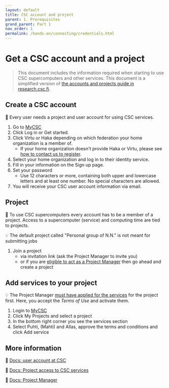 ```yaml
---
layout: default
title: CSC account and project
parent: 1. Prerequisites
grand_parent: Part 1
nav_order: 1
permalink: /hands-on/connecting/credentials.html
---
```


# Get a CSC account and a project

> This document includes the information required when starting to use CSC supercomputers and other services.
> This document is a simplified version of [the accounts and projects guide in research.csc.fi](https://research.csc.fi/accounts-and-projects).

## Create a CSC account

💬 Every user needs a project and user account for using CSC services.

1. Go to [MyCSC](https://my.csc.fi)
2. Click Log in or Get started.
3. Click Virtu or Haka depending on which federation your home organization is a member of.
    - If your home organization doesn't provide Haka or Virtu, please see [how to contact us to register](https://docs.csc.fi/accounts/how-to-create-new-user-account/#getting-an-account-without-haka-or-virtu).
4. Select your home organization and log in to their identity service.
5. Fill in your information on the Sign up page.
6. Set your password
    - Use 12 characters or more, containing both upper and lowercase letters and at least one number. No special characters are allowed.
7. You will receive your CSC user account information via email.

## Project

💬 To use CSC supercomputers every account has to be a member of a project. Access to a supercomputer (service) and computing time are tied to projects.

💡 The default project called "Personal group of N.N." is not meant for submitting jobs

1. Join a project
    - via invitation link (ask the Project Manager to invite you)
    - or if you are [eligible to act as a Project Manager](https://research.csc.fi/prerequisites-for-a-project-manager) then go ahead and create a project

## Add services to your project

💡 The Project Manager [must have applied for the services](https://docs.csc.fi/accounts/how-to-add-service-access-for-project/#project-manager) for the project first. Here, you accept the _Terms of Use_ and activate them.

1. Login to [MyCSC](https://my.csc.fi)
2. Click My Projects and select a project
3. In the bottom right corner you see the services section
4. Select Puhti, (Mahti) and Allas, approve the terms and conditions and click Add service

## More information

💭 [Docs: user account at CSC](https://docs.csc.fi/accounts/how-to-create-new-user-account/)

💭 [Docs: Project access to CSC services](https://docs.csc.fi/accounts/how-to-add-service-access-for-project/)

💭 [Docs: Project Manager](https://www.csc.fi/en/prerequisites-for-a-project-manager)
